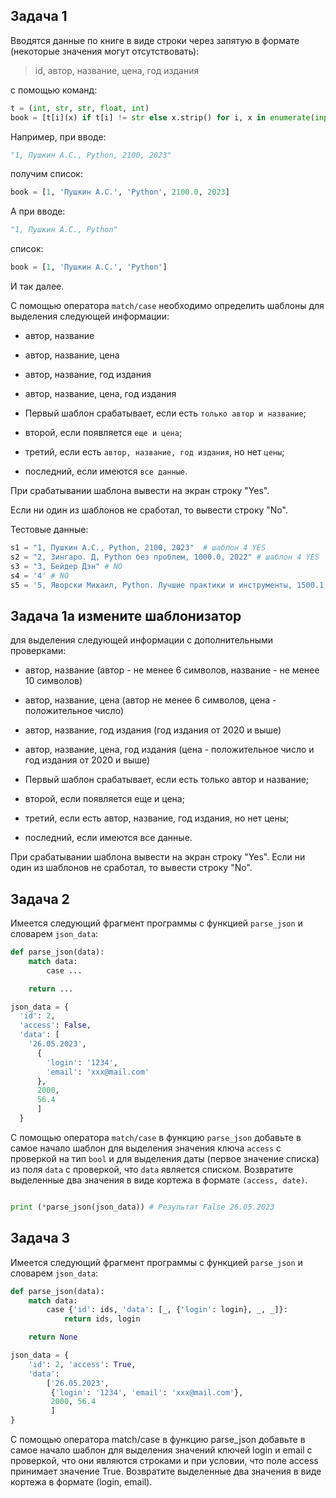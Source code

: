 ## Задача 1

Вводятся данные по книге в виде строки через запятую в формате (некоторые значения могут отсутствовать):

> id, автор, название, цена, год издания

с помощью команд:

```python
t = (int, str, str, float, int)
book = [t[i](x) if t[i] != str else x.strip() for i, x in enumerate(input().split(","))]
```

Например, при вводе:

```python
"1, Пушкин А.С., Python, 2100, 2023"
```
получим список:

```python
book = [1, 'Пушкин А.С.', 'Python', 2100.0, 2023]
```
А при вводе:

```python
"1, Пушкин А.С., Python"
```
список:

```python
book = [1, 'Пушкин А.С.', 'Python']
```

И так далее.

С помощью оператора `match/case` необходимо определить шаблоны для выделения следующей информации:

* автор, название
* автор, название, цена
* автор, название, год издания
* автор, название, цена, год издания

* Первый шаблон срабатывает, если есть `только автор и название`; 
* второй, если появляется `еще и цена`; 
* третий, если есть `автор, название, год издания`, но нет `цены`; 
* последний, если имеются `все данные`.

При срабатывании шаблона вывести на экран строку "Yes". 

Если ни один из шаблонов не сработал, то вывести строку "No".

Тестовые данные:

```python
s1 = "1, Пушкин А.С., Python, 2100, 2023"  # шаблон 4 YES
s2 = "2, Зингаро. Д, Python без проблем, 1000.0, 2022" # шаблон 4 YES
s3 = "3, Бейдер Дэн" # NO
s4 = '4' # NO
s5 = '5, Яворски Михаил, Python. Лучшие практики и инструменты, 1500.1, 2021' # шаблон 4 YES

```

## Задача 1a измените шаблонизатор 

для выделения следующей информации с дополнительными проверками:

* автор, название (автор - не менее 6 символов, название - не менее 10 символов)
* автор, название, цена (автор не менее 6 символов, цена - положительное число)
* автор, название, год издания (год издания от 2020 и выше)
* автор, название, цена, год издания (цена - положительное число и год издания от 2020 и выше)

* Первый шаблон срабатывает, если есть только автор и название;
* второй, если появляется еще и цена;
* третий, если есть автор, название, год издания, но нет цены;
* последний, если имеются все данные.

При срабатывании шаблона вывести на экран строку "Yes". Если ни один из шаблонов не сработал, то вывести строку "No".


## Задача 2

Имеется следующий фрагмент программы с функцией `parse_json` и словарем `json_data`:

```python
def parse_json(data):
    match data:
        case ...

    return ...

json_data = {
  'id': 2,
  'access': False,
  'data': [
    '26.05.2023',
      {
        'login': '1234',
        'email': 'xxx@mail.com'
      },
      2000, 
      56.4
      ]
  }

```

С помощью оператора `match/case` в функцию `parse_json` добавьте в самое начало шаблон для выделения значения ключа `access` с проверкой на тип `bool` и для выделения даты (первое значение списка) из поля `data` с проверкой, что `data` является списком.
Возвратите выделенные два значения в виде кортежа в формате `(access, date)`.

```python

print (*parse_json(json_data)) # Результат False 26.05.2023

```

## Задача 3

Имеется следующий фрагмент программы с функцией `parse_json` и словарем `json_data`:

```python
def parse_json(data):
    match data:
        case {'id': ids, 'data': [_, {'login': login}, _, _]}:
            return ids, login

    return None

json_data = {
    'id': 2, 'access': True,
    'data':
        ['26.05.2023',
         {'login': '1234', 'email': 'xxx@mail.com'},
         2000, 56.4
         ]
}
```

С помощью оператора match/case в функцию parse_json добавьте в самое начало шаблон для выделения значений ключей login и email с проверкой, что они являются строками и при условии, что поле access принимает значение True. Возвратите выделенные два значения в виде кортежа в формате (login, email).
